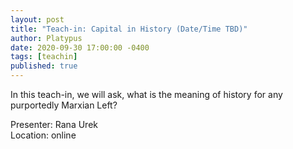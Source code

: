 ```yaml
---
layout: post
title: "Teach-in: Capital in History (Date/Time TBD)"
author: Platypus
date: 2020-09-30 17:00:00 -0400
tags: [teachin]
published: true
---
```


In this teach-in, we will ask, what is the meaning of history for any purportedly Marxian Left?

Presenter: Rana Urek  
Location: online  


